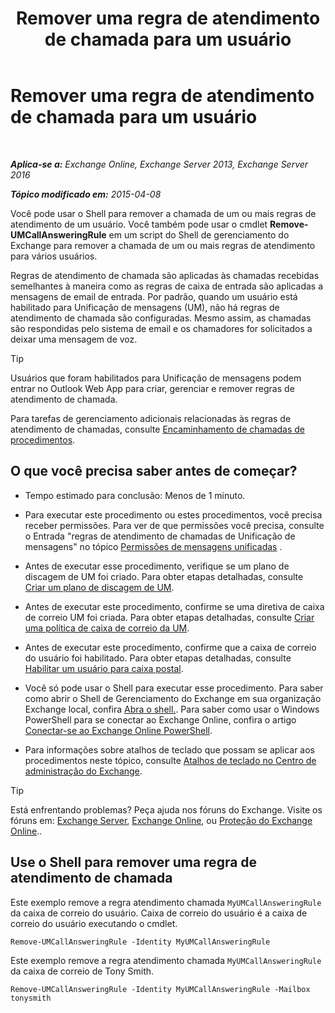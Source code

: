 ﻿---
title: 'Remover uma regra de atendimento de chamada para um usuário'
TOCTitle: Remover uma regra de atendimento de chamada para um usuário
ms:assetid: 1da3c5bc-7227-4b37-96f6-67ceefc084d5
ms:mtpsurl: https://technet.microsoft.com/pt-br/library/JJ898497(v=EXCHG.150)
ms:contentKeyID: 51407844
ms.date: 05/22/2018
mtps_version: v=EXCHG.150
ms.translationtype: MT
---

# Remover uma regra de atendimento de chamada para um usuário

 

_**Aplica-se a:** Exchange Online, Exchange Server 2013, Exchange Server 2016_

_**Tópico modificado em:** 2015-04-08_

Você pode usar o Shell para remover a chamada de um ou mais regras de atendimento de um usuário. Você também pode usar o cmdlet **Remove-UMCallAnsweringRule** em um script do Shell de gerenciamento do Exchange para remover a chamada de um ou mais regras de atendimento para vários usuários.

Regras de atendimento de chamada são aplicadas às chamadas recebidas semelhantes à maneira como as regras de caixa de entrada são aplicadas a mensagens de email de entrada. Por padrão, quando um usuário está habilitado para Unificação de mensagens (UM), não há regras de atendimento de chamada são configuradas. Mesmo assim, as chamadas são respondidas pelo sistema de email e os chamadores for solicitados a deixar uma mensagem de voz.


> [!TIP]
> Usuários que foram habilitados para Unificação de mensagens podem entrar no Outlook Web App para criar, gerenciar e remover regras de atendimento de chamada.



Para tarefas de gerenciamento adicionais relacionadas às regras de atendimento de chamadas, consulte [Encaminhamento de chamadas de procedimentos](forwarding-calls-procedures-exchange-2013-help.md).

## O que você precisa saber antes de começar?

  - Tempo estimado para conclusão: Menos de 1 minuto.

  - Para executar este procedimento ou estes procedimentos, você precisa receber permissões. Para ver de que permissões você precisa, consulte o Entrada "regras de atendimento de chamadas de Unificação de mensagens" no tópico [Permissões de mensagens unificadas](unified-messaging-permissions-exchange-2013-help.md) .

  - Antes de executar esse procedimento, verifique se um plano de discagem de UM foi criado. Para obter etapas detalhadas, consulte [Criar um plano de discagem de UM](create-a-um-dial-plan-exchange-2013-help.md).

  - Antes de executar este procedimento, confirme se uma diretiva de caixa de correio UM foi criada. Para obter etapas detalhadas, consulte [Criar uma política de caixa de correio da UM](create-a-um-mailbox-policy-exchange-2013-help.md).

  - Antes de executar este procedimento, confirme que a caixa de correio do usuário foi habilitado. Para obter etapas detalhadas, consulte [Habilitar um usuário para caixa postal](enable-a-user-for-voice-mail-exchange-2013-help.md).

  - Você só pode usar o Shell para executar esse procedimento. Para saber como abrir o Shell de Gerenciamento do Exchange em sua organização Exchange local, confira [Abra o shell.](https://technet.microsoft.com/pt-br/library/dd638134\(v=exchg.150\)). Para saber como usar o Windows PowerShell para se conectar ao Exchange Online, confira o artigo [Conectar-se ao Exchange Online PowerShell](https://go.microsoft.com/fwlink/p/?linkid=396554).

  - Para informações sobre atalhos de teclado que possam se aplicar aos procedimentos neste tópico, consulte [Atalhos de teclado no Centro de administração do Exchange](keyboard-shortcuts-in-the-exchange-admin-center-exchange-online-protection-help.md).


> [!TIP]
> Está enfrentando problemas? Peça ajuda nos fóruns do Exchange. Visite os fóruns em: <A href="https://go.microsoft.com/fwlink/p/?linkid=60612">Exchange Server</A>, <A href="https://go.microsoft.com/fwlink/p/?linkid=267542">Exchange Online</A>, ou <A href="https://go.microsoft.com/fwlink/p/?linkid=285351">Proteção do Exchange Online</A>..



## Use o Shell para remover uma regra de atendimento de chamada

Este exemplo remove a regra atendimento chamada `MyUMCallAnsweringRule` da caixa de correio do usuário. Caixa de correio do usuário é a caixa de correio do usuário executando o cmdlet.

    Remove-UMCallAnsweringRule -Identity MyUMCallAnsweringRule

Este exemplo remove a regra atendimento chamada `MyUMCallAnsweringRule` da caixa de correio de Tony Smith.

    Remove-UMCallAnsweringRule -Identity MyUMCallAnsweringRule -Mailbox tonysmith

